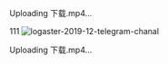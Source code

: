 

Uploading 下载.mp4…

111
![logaster-2019-12-telegram-chanal](https://github.com/wenzang123/cainiao/assets/162693960/51c6fa47-d3d8-4647-a17c-2c1574db4173)

Uploading 下载.mp4…

